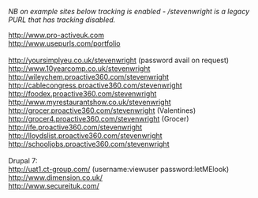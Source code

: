 <p><i>NB on example sites below tracking is enabled - /stevenwright is a legacy PURL that has tracking disabled.</i></p>

http://www.pro-activeuk.com<br/>
http://www.usepurls.com/portfolio<br/>
<br/>
http://yoursimplyeu.co.uk/stevenwright (password avail on request)<br/>
http://www.10yearcomp.co.uk/stevenwright<br/>
http://wileychem.proactive360.com/stevenwright<br/>
http://cablecongress.proactive360.com/stevenwright<br/>
http://foodex.proactive360.com/stevenwright<br/>
http://www.myrestaurantshow.co.uk/stevenwright<br/>
http://grocer.proactive360.com/stevenwright (Valentines)<br/>
http://grocer4.proactive360.com/stevenwright (Grocer)<br/>
http://ife.proactive360.com/stevenwright<br/>
http://lloydslist.proactive360.com/stevenwright<br/>
http://schooljobs.proactive360.com/stevenwright<br/>
<br/>
Drupal 7:<br/>
http://uat1.ct-group.com/  (username:viewuser password:letMElook)<br/>
http://www.dimension.co.uk/<br/>
http://www.secureituk.com/<br/>
